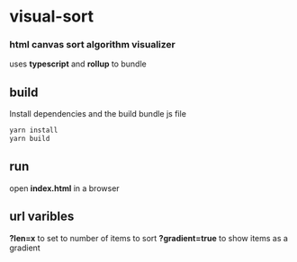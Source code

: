# visual-sort

### html canvas sort algorithm visualizer

uses **typescript** and **rollup** to bundle

## build

Install dependencies and the build bundle js file

```bash
yarn install
yarn build
```

## run

open **index.html** in a browser

## url varibles
**?len=x** to set to number of items to sort
**?gradient=true** to show items as a gradient